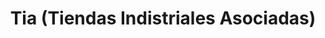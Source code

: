 ---
title: "Tia (Tiendas Indistriales Asociadas)"
url: /calceta/tia-tiendas-indistriales-asociadas/
shop: Supermarkt
---